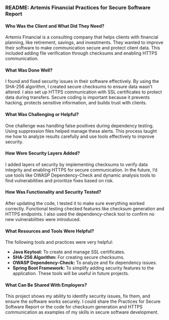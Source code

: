 ### README: Artemis Financial Practices for Secure Software Report

#### Who Was the Client and What Did They Need?
Artemis Financial is a consulting company that helps clients with financial planning, like retirement, savings, and investments. They wanted to improve their software to make communication secure and protect client data. This included adding file verification through checksums and enabling HTTPS communication.

#### What Was Done Well?
I found and fixed security issues in their software effectively. By using the SHA-256 algorithm, I created secure checksums to ensure data wasn’t altered. I also set up HTTPS communication with SSL certificates to protect data during transfers. Secure coding is important because it prevents hacking, protects sensitive information, and builds trust with clients.

#### What Was Challenging or Helpful?
One challenge was handling false positives during dependency testing. Using suppression files helped manage these alerts. This process taught me how to analyze results carefully and use tools effectively to improve security.

#### How Were Security Layers Added?
I added layers of security by implementing checksums to verify data integrity and enabling HTTPS for secure communication. In the future, I’d use tools like OWASP Dependency-Check and dynamic analysis tools to find vulnerabilities and prioritize fixes based on risk.

#### How Was Functionality and Security Tested?
After updating the code, I tested it to make sure everything worked correctly. Functional testing checked features like checksum generation and HTTPS endpoints. I also used the dependency-check tool to confirm no new vulnerabilities were introduced.

#### What Resources and Tools Were Helpful?
The following tools and practices were very helpful:
- **Java Keytool:** To create and manage SSL certificates.
- **SHA-256 Algorithm:** For creating secure checksums.
- **OWASP Dependency-Check:** To analyze and fix dependency issues.
- **Spring Boot Framework:** To simplify adding security features to the application.
These tools will be useful in future projects.

#### What Can Be Shared With Employers?
This project shows my ability to identify security issues, fix them, and ensure the software works securely. I could share the Practices for Secure Software Report or the code for checksum generation and HTTPS communication as examples of my skills in secure software development.

